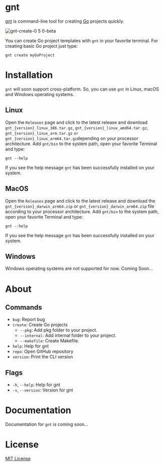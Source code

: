 # gnt
[gnt](https://github.com/lnxwizard/gnt) is command-line tool for creating [Go](https://github.com/golang/go) projects quickly.

![gnt-create-0 5 0-beta](https://github.com/lnxwizard/gnt/assets/91411319/d959f76a-c9d6-458e-ba66-c12657366816)

You can create Go project templates with `gnt` in your favorite terminal. For creating basic Go project just type:
```shell
gnt create myGoProject
```

# Installation
`gnt` will soon support cross-platform. So, you can use `gnt` in Linux, macOS and Windows operating systems.

## Linux
Open the `Releases` page and click to the latest release and download `gnt_{version}_linux_386.tar.gz`, `gnt_{version}_linux_amd64.tar.gz`, `gnt_{version}_linux_arm.tar.gz` `or gnt_{version}_linux_arm64.tar.gz`depending on your processor architecture. Add `gnt/bin` to the system path, open your favorite Terminal and type:
```shell
gnt --help
```
If you see the help message `gnt` has been successfully installed on your system.

## MacOS
Open the `Releases` page and click to the latest release and download the `gnt_{version}_darwin_arm64.zip` or `gnt_{version}_darwin_arm64.zip` file according to your processor architecture. Add `gnt/bin` to the system path, open your favorite Terminal and type:
```shell
gnt --help
```
If you see the help message `gnt` has been successfully installed on your system.

## Windows
Windows operating systems are not supported for now. Coming Soon...

# About
## Commands
- `bug`: Report bug
- `create`: Create Go projects
  - `--pkg`: Add pkg folder to your project.
  - `--internal`: Add internal folder to your project.
  - `--makefile`: Create Makefile.
- `help`: Help for gnt
- `repo`: Open GitHub repository
- `version`: Print the CLI version

## Flags
- `-h`, `--help`: Help for gnt
- `-v`, `--version`: Version for gnt

# Documentation
Documentation for `gnt` is coming soon...

# License
[MIT License](LICENSE)
